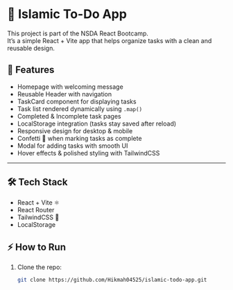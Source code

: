 # 🕌 Islamic To-Do App

This project is part of the NSDA React Bootcamp.  
It’s a simple React + Vite app that helps organize tasks with a clean and reusable design.  



## 🚀 Features
- Homepage with welcoming message  
- Reusable Header with navigation  
- TaskCard component for displaying tasks  
- Task list rendered dynamically using `.map()`  
- Completed & Incomplete task pages  
- LocalStorage integration (tasks stay saved after reload)  
- Responsive design for desktop & mobile  
- Confetti 🎉 when marking tasks as complete  
- Modal for adding tasks with smooth UI  
- Hover effects & polished styling with TailwindCSS  

---

## 🛠️ Tech Stack
- React + Vite ⚛️  
- React Router  
- TailwindCSS 🎨  
- LocalStorage  



## ⚡ How to Run
1. Clone the repo:
   ```bash
   git clone https://github.com/Hikmah04525/islamic-todo-app.git
